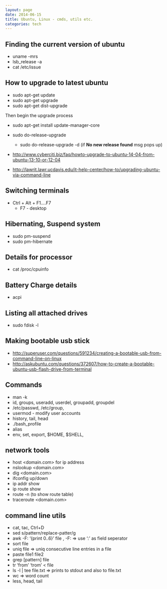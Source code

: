 ```yaml
---
layout: page
date: 2014-06-15
title: Ubuntu, Linux - cmds, utils etc.
categories: tech
---
```


## Finding the current version of ubuntu
- uname -mrs
- lsb_release -a
- cat /etc/issue

## How to upgrade to latest ubuntu

* sudo apt-get update
* sudo apt-get upgrade
* sudo apt-get dist-upgrade

Then begin the upgrade process


* sudo apt-get install update-manager-core
* sudo do-release-upgrade
    - sudo do-release-upgrade -d (if **No new release found** msg pops up)

* <http://www.cyberciti.biz/faq/howto-upgrade-to-ubuntu-14-04-from-ubuntu-13-10-or-12-04>
* <http://lawrit.lawr.ucdavis.edu/it-help-center/how-to/upgrading-ubuntu-via-command-line>

## Switching terminals

* Ctrl + Alt + F1....F7
    - F7 - desktop

## Hibernating, Suspend system

* sudo pm-suspend
* sudo pm-hibernate

## Details for processor

* cat /proc/cpuinfo 

## Battery Charge details

* acpi

## Listing all attached drives

* sudo fdisk -l

## Making bootable usb stick

* <http://superuser.com/questions/591234/creating-a-bootable-usb-from-command-line-on-linux>
* <http://askubuntu.com/questions/372607/how-to-create-a-bootable-ubuntu-usb-flash-drive-from-terminal>

## Commands

* man -k <search item>
* id, groups, useradd, userdel, groupadd, groupdel
* /etc/passwd, /etc/group, 
* usermod - modify user accounts
* history, tail, head
* ./bash_profile
* alias
* env, set, export, $HOME, $SHELL, 

## network tools
* host <domain.com> for ip address
* nslookup <domain.com>
* dig <domain.com>
* ifconfig <interface> up/down
* ip addr show
* ip route show
* route -n (to show route table)
* traceroute <domain.com>

## command line utils

* cat, tac, Ctrl+D
* sed s/pattern/replace-patter/g <file> 
* awk -F: ‘{print $0..$6}’ file , -F: => use ‘:’ as field seperator
* sort file
* uniq file => uniq consecutive line entries in a file
* paste file1 file2 
* grep [pattern] file
* tr ‘from’ ‘trom’ < file
* ls -l | tee file.txt => prints to stdout and also to file.txt
* wc => word count
* less, head, tail
